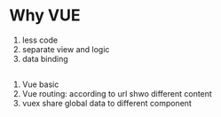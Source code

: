 # Why VUE
1. less code 
2. separate view and logic
3. data binding

## 

1. Vue basic
2. Vue routing: according to url shwo different content
3. vuex  share global data to different component